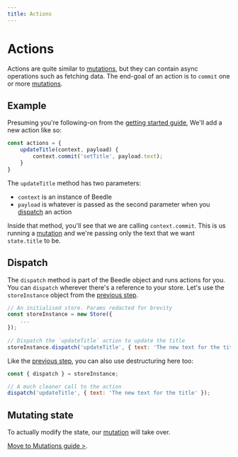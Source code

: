 ```yaml
---
title: Actions
---
```

# Actions

Actions are quite similar to [mutations](/guide/mutations.html), but they can contain async operations such as fetching data. The end-goal of an action is to `commit` one or more [mutations](/guide/mutations.html).



## Example

Presuming you're following-on from the [getting started guide](/#getting-started), We'll add a new action like so:

```javascript
const actions = {
    updateTitle(context, payload) {
        context.commit('setTitle', payload.text);
    }
}
```

The `updateTitle` method has two parameters:

- `context` is an instance of Beedle
- `payload` is whatever is passed as the second parameter when you [dispatch](#dispatch) an action

Inside that method, you'll see that we are calling `context.commit`. This is us running a [mutation](/guide/mutations.html) and we're passing only the text that we want `state.title` to be.



## Dispatch

The `dispatch` method is part of the Beedle object and runs actions for you. You can `dispatch` wherever there's a reference to your store. Let's use the `storeInstance` object from the [previous step](/guide/state.html).

```javascript
// An initialised store. Params redacted for brevity
const storeInstance = new Store({
    ...
});
    
// Dispatch the `updateTitle` action to update the title
storeInstance.dispatch('updateTitle', { text: 'The new text for the title' })
```

Like the [previous step](/guide/state.html), you can also use destructuring here too:

```javascript
const { dispatch } = storeInstance;

// A much cleaner call to the action
dispatch('updateTitle', { text: 'The new text for the title' });
```



## Mutating state

To actually modify the state, our [mutation](/guide/mutation.html) will take over.

[Move to Mutations guide >](/guide/mutations.html).
